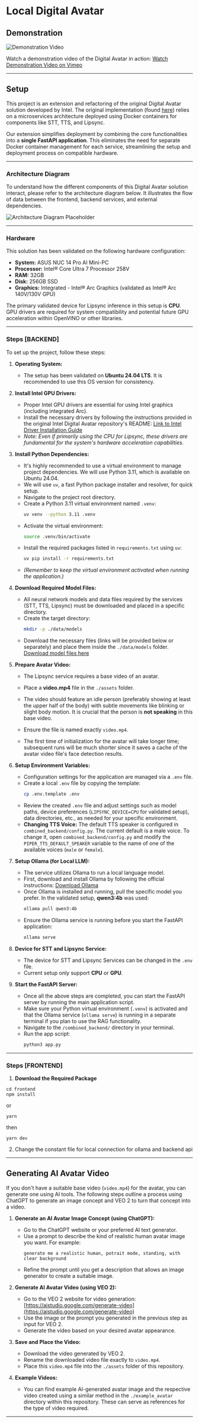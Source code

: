# Local Digital Avatar
## Demonstration
![Demonstration Video](demo.gif)

Watch a demonstration video of the Digital Avatar in action: [Watch Demonstration Video on Vimeo](https://player.vimeo.com/video/1084889690?h=d986013c37&badge=0&autopause=0&player_id=0&app_id=58479)

---
## Setup

This project is an extension and refactoring of the original Digital Avatar solution developed by Intel. The original implementation (found [here](https://github.com/intel/edge-developer-kit-reference-scripts/tree/main/usecases/ai/digital-avatar)) relies on a microservices architecture deployed using Docker containers for components like STT, TTS, and Lipsync.

Our extension simplifies deployment by combining the core functionalities into a **single FastAPI application**. This eliminates the need for separate Docker container management for each service, streamlining the setup and deployment process on compatible hardware.

---

### Architecture Diagram

To understand how the different components of this Digital Avatar solution interact, please refer to the architecture diagram below. It illustrates the flow of data between the frontend, backend services, and external dependencies.

![Architecture Diagram Placeholder](architecture.png)

---
### Hardware
This solution has been validated on the following hardware configuration:

* **System:** ASUS NUC 14 Pro AI Mini-PC
* **Processor:** Intel® Core Ultra 7 Processor 258V
* **RAM:** 32GB
* **Disk:** 256GB SSD
* **Graphics:** Integrated - Intel® Arc Graphics (validated as Intel® Arc 140V/130V GPU)

The primary validated device for Lipsync inference in this setup is **CPU**. GPU drivers are required for system compatibility and potential future GPU acceleration within OpenVINO or other libraries.

---
### Steps [BACKEND]

To set up the project, follow these steps:

1.  **Operating System:**
    * The setup has been validated on **Ubuntu 24.04 LTS**. It is recommended to use this OS version for consistency.

2.  **Install Intel GPU Drivers:**
    * Proper Intel GPU drivers are essential for using Intel graphics (including integrated Arc).
    * Install the necessary drivers by following the instructions provided in the original Intel Digital Avatar repository's README: [Link to Intel Driver Installation Guide](https://github.com/intel/edge-developer-kit-reference-scripts/blob/main/README.md)
    * *Note: Even if primarily using the CPU for Lipsync, these drivers are fundamental for the system's hardware acceleration capabilities.*

3.  **Install Python Dependencies:**
    * It's highly recommended to use a virtual environment to manage project dependencies. We will use Python 3.11, which is available on Ubuntu 24.04.
    * We will use `uv`, a fast Python package installer and resolver, for quick setup.
    * Navigate to the project root directory.
    * Create a Python 3.11 virtual environment named `.venv`:
        ```bash
        uv venv --python 3.11 .venv
        ```
    * Activate the virtual environment:
        ```bash
        source .venv/bin/activate
        ```
    * Install the required packages listed in `requirements.txt` using `uv`:
        ```bash
        uv pip install -r requirements.txt
        ```
    * *(Remember to keep the virtual environment activated when running the application.)*

4.  **Download Required Model Files:**
    * All neural network models and data files required by the services (STT, TTS, Lipsync) must be downloaded and placed in a specific directory.
    * Create the target directory:
        ```bash
        mkdir -p ./data/models
        ```
    * Download the necessary files (links will be provided below or separately) and place them inside the `./data/models` folder. [Download model files here](https://huggingface.co/qizunlee/digital-avatar/tree/main)

5.  **Prepare Avatar Video:**
    * The Lipsync service requires a base video of an avatar.
    * Place a **video.mp4** file in the `./assets` folder.
    * The video should feature an idle person (preferably showing at least the upper half of the body) with subtle movements like blinking or slight body motion. It is crucial that the person is **not speaking** in this base video.
    * Ensure the file is named exactly `video.mp4`.

    * The first time of initialization for the avatar will take longer time; subsequent runs will be much shorter since it saves a cache of the avatar video file's face detection results.

6.  **Setup Environment Variables:**
    * Configuration settings for the application are managed via a `.env` file.
    * Create a local `.env` file by copying the template:
        ```bash
        cp .env.template .env
        ```
    * Review the created `.env` file and adjust settings such as model paths, device preferences (`LIPSYNC_DEVICE=CPU` for validated setup), data directories, etc., as needed for your specific environment.
    * **Changing TTS Voice:** The default TTS speaker is configured in `combined_backend/config.py`. The current default is a male voice. To change it, open `combined_backend/config.py` and modify the `PIPER_TTS_DEFAULT_SPEAKER` variable to the name of one of the available voices (`male` or `female`).

7.  **Setup Ollama (for Local LLM):**
    * The service utilizes Ollama to run a local language model.
    * First, download and install Ollama by following the official instructions: [Download Ollama](https://ollama.com/download/linux)
    * Once Ollama is installed and running, pull the specific model you prefer. In the validated setup, **qwen3:4b** was used:
        ```bash
        ollama pull qwen3:4b
        ```
    * Ensure the Ollama service is running before you start the FastAPI application:
        ```bash
        ollama serve
        ```

8.  **Device for STT and Lipsync Service:**
    * The device for STT and Lipsync Services can be changed in the `.env` file.
    * Current setup only support **CPU** or **GPU**.

9.  **Start the FastAPI Server:**
    * Once all the above steps are completed, you can start the FastAPI server by running the main application script.
    * Make sure your Python virtual environment (`.venv`) is activated and that the Ollama service (`ollama serve`) is running in a separate terminal if you plan to use the RAG functionality.
    * Navigate to the `/combined_backend/` directory in your terminal.
    * Run the app script:
        ```bash
        python3 app.py
        ```
---
### Steps [FRONTEND]
1. **Download the Required Package**
```
cd frontend
npm install 
```
or 
```
yarn
```

then 
```
yarn dev
```

2. Change the constant file for local connection for ollama and backend api
   
---

## Generating AI Avatar Video

If you don't have a suitable base video (`video.mp4`) for the avatar, you can generate one using AI tools. The following steps outline a process using ChatGPT to generate an image concept and VEO 2 to turn that concept into a video.

1.  **Generate an AI Avatar Image Concept (using ChatGPT):**
    * Go to the ChatGPT website or your preferred AI text generator.
    * Use a prompt to describe the kind of realistic human avatar image you want. For example:
        ```
        generate me a realistic human, potrait mode, standing, with clear background
        ```
    * Refine the prompt until you get a description that allows an image generator to create a suitable image.

2.  **Generate AI Avatar Video (using VEO 2):**
    * Go to the VEO 2 website for video generation: [https://aistudio.google.com/generate-video](https://aistudio.google.com/generate-video)
    * Use the image or the prompt you generated in the previous step as input for VEO 2.
    * Generate the video based on your desired avatar appearance.

3.  **Save and Place the Video:**
    * Download the video generated by VEO 2.
    * Rename the downloaded video file exactly to `video.mp4`.
    * Place this `video.mp4` file into the `./assets` folder of this repository.

4.  **Example Videos:**
    * You can find example AI-generated avatar image and the respective video created using a similar method in the `./example_avatar` directory within this repository. These can serve as references for the type of video required.

---
